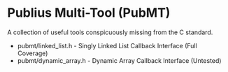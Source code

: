 # Publius Multi-Tool (PubMT)

A collection of useful tools conspicuously missing from the C standard.

- pubmt/linked_list.h - Singly Linked List Callback Interface (Full Coverage)
- pubmt/dynamic_array.h - Dynamic Array Callback Interface (Untested)

